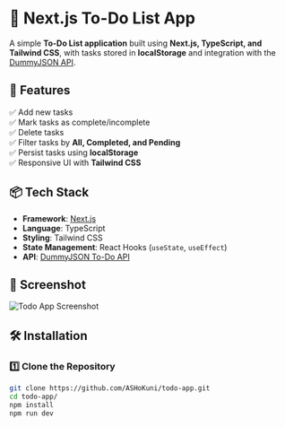 # 📝 Next.js To-Do List App

A simple **To-Do List application** built using **Next.js, TypeScript, and Tailwind CSS**, with tasks stored in **localStorage** and integration with the [DummyJSON API](https://dummyjson.com/docs/todos#todos-a).

## 🚀 Features
✅ Add new tasks  
✅ Mark tasks as complete/incomplete  
✅ Delete tasks  
✅ Filter tasks by **All, Completed, and Pending**  
✅ Persist tasks using **localStorage**  
✅ Responsive UI with **Tailwind CSS**  

## 📦 Tech Stack
- **Framework**: [Next.js](https://nextjs.org/)  
- **Language**: TypeScript  
- **Styling**: Tailwind CSS  
- **State Management**: React Hooks (`useState`, `useEffect`)  
- **API**: [DummyJSON To-Do API](https://dummyjson.com/docs/todos#todos-a)  

## 📸 Screenshot
![Todo App Screenshot](https://via.placeholder.com/800x400?text=Todo+App+Screenshot)  

## 🛠️ Installation

### 1️⃣ Clone the Repository
```bash
git clone https://github.com/ASHoKuni/todo-app.git
cd todo-app/
npm install
npm run dev
